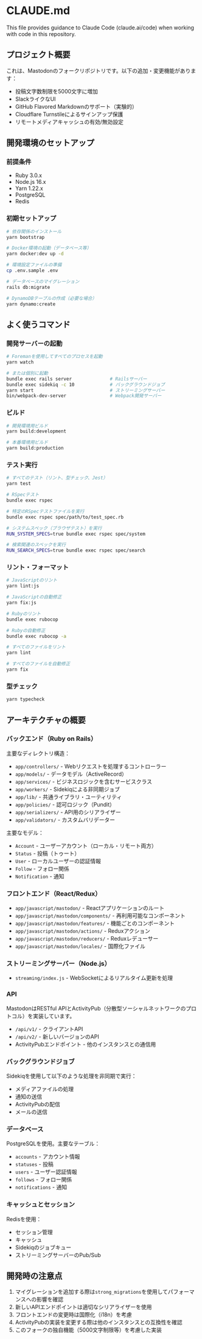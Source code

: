# CLAUDE.md

This file provides guidance to Claude Code (claude.ai/code) when working with code in this repository.

## プロジェクト概要

これは、Mastodonのフォークリポジトリです。以下の追加・変更機能があります：

- 投稿文字数制限を5000文字に増加
- SlackライクなUI
- GitHub Flavored Markdownのサポート（実験的）
- Cloudflare Turnstileによるサインアップ保護
- リモートメディアキャッシュの有効/無効設定

## 開発環境のセットアップ

### 前提条件
- Ruby 3.0.x
- Node.js 16.x
- Yarn 1.22.x
- PostgreSQL
- Redis

### 初期セットアップ
```bash
# 依存関係のインストール
yarn bootstrap

# Docker環境の起動（データベース等）
yarn docker:dev up -d

# 環境設定ファイルの準備
cp .env.sample .env

# データベースのマイグレーション
rails db:migrate

# DynamoDBテーブルの作成（必要な場合）
yarn dynamo:create
```

## よく使うコマンド

### 開発サーバーの起動
```bash
# Foremanを使用してすべてのプロセスを起動
yarn watch

# または個別に起動
bundle exec rails server              # Railsサーバー
bundle exec sidekiq -c 10             # バックグラウンドジョブ
yarn start                            # ストリーミングサーバー
bin/webpack-dev-server                # Webpack開発サーバー
```

### ビルド
```bash
# 開発環境用ビルド
yarn build:development

# 本番環境用ビルド  
yarn build:production
```

### テスト実行
```bash
# すべてのテスト（リント、型チェック、Jest）
yarn test

# RSpecテスト
bundle exec rspec

# 特定のRSpecテストファイルを実行
bundle exec rspec spec/path/to/test_spec.rb

# システムスペック（ブラウザテスト）を実行
RUN_SYSTEM_SPECS=true bundle exec rspec spec/system

# 検索関連のスペックを実行
RUN_SEARCH_SPECS=true bundle exec rspec spec/search
```

### リント・フォーマット
```bash
# JavaScriptのリント
yarn lint:js

# JavaScriptの自動修正
yarn fix:js

# Rubyのリント
bundle exec rubocop

# Rubyの自動修正
bundle exec rubocop -a

# すべてのファイルをリント
yarn lint

# すべてのファイルを自動修正
yarn fix
```

### 型チェック
```bash
yarn typecheck
```

## アーキテクチャの概要

### バックエンド（Ruby on Rails）

主要なディレクトリ構造：
- `app/controllers/` - Webリクエストを処理するコントローラー
- `app/models/` - データモデル（ActiveRecord）
- `app/services/` - ビジネスロジックを含むサービスクラス
- `app/workers/` - Sidekiqによる非同期ジョブ
- `app/lib/` - 共通ライブラリ・ユーティリティ
- `app/policies/` - 認可ロジック（Pundit）
- `app/serializers/` - API用のシリアライザー
- `app/validators/` - カスタムバリデーター

主要なモデル：
- `Account` - ユーザーアカウント（ローカル・リモート両方）
- `Status` - 投稿（トゥート）
- `User` - ローカルユーザーの認証情報
- `Follow` - フォロー関係
- `Notification` - 通知

### フロントエンド（React/Redux）

- `app/javascript/mastodon/` - Reactアプリケーションのルート
- `app/javascript/mastodon/components/` - 再利用可能なコンポーネント
- `app/javascript/mastodon/features/` - 機能ごとのコンポーネント
- `app/javascript/mastodon/actions/` - Reduxアクション
- `app/javascript/mastodon/reducers/` - Reduxレデューサー
- `app/javascript/mastodon/locales/` - 国際化ファイル

### ストリーミングサーバー（Node.js）

- `streaming/index.js` - WebSocketによるリアルタイム更新を処理

### API

MastodonはRESTful APIとActivityPub（分散型ソーシャルネットワークのプロトコル）を実装しています。

- `/api/v1/` - クライアントAPI
- `/api/v2/` - 新しいバージョンのAPI
- ActivityPubエンドポイント - 他のインスタンスとの通信用

### バックグラウンドジョブ

Sidekiqを使用して以下のような処理を非同期で実行：
- メディアファイルの処理
- 通知の送信
- ActivityPubの配信
- メールの送信

### データベース

PostgreSQLを使用。主要なテーブル：
- `accounts` - アカウント情報
- `statuses` - 投稿
- `users` - ユーザー認証情報
- `follows` - フォロー関係
- `notifications` - 通知

### キャッシュとセッション

Redisを使用：
- セッション管理
- キャッシュ
- Sidekiqのジョブキュー
- ストリーミングサーバーのPub/Sub

## 開発時の注意点

1. マイグレーションを追加する際は`strong_migrations`を使用してパフォーマンスへの影響を確認
2. 新しいAPIエンドポイントは適切なシリアライザーを使用
3. フロントエンドの変更時は国際化（i18n）を考慮
4. ActivityPubの実装を変更する際は他のインスタンスとの互換性を確認
5. このフォークの独自機能（5000文字制限等）を考慮した実装